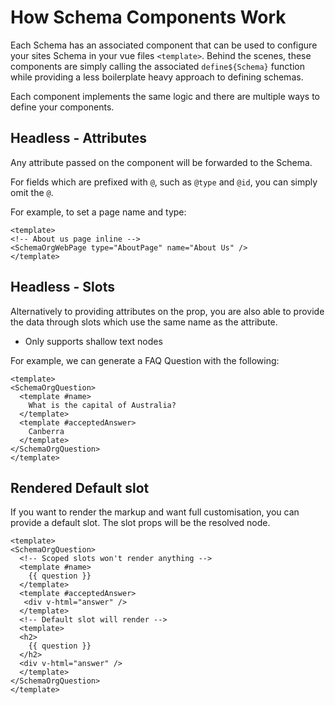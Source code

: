 # How Schema Components Work

Each Schema has an associated component that can be used to configure your sites
Schema in your vue files `<template>`. Behind the scenes, these components are simply calling the associated
`define${Schema}` function while providing a less boilerplate heavy approach to defining schemas.

Each component implements the same logic and there are multiple ways to define your components.

## Headless - Attributes

Any attribute passed on the component will be forwarded to the
Schema.

For fields which are prefixed with `@`, such as `@type` and `@id`, you can simply omit the `@`.

For example, to set a page name and type:

```vue
<template>
<!-- About us page inline -->
<SchemaOrgWebPage type="AboutPage" name="About Us" />
</template>
```

## Headless - Slots

Alternatively to providing attributes on the prop, you are also able to provide the data through slots which
use the same name as the attribute.

- Only supports shallow text nodes

For example, we can generate a FAQ Question with the following:

```vue
<template>
<SchemaOrgQuestion>
  <template #name>
    What is the capital of Australia?
  </template>
  <template #acceptedAnswer>
    Canberra
  </template>
</SchemaOrgQuestion>
</template>
```


## Rendered Default slot

If you want to render the markup and want full customisation, you can provide a default slot. The slot props
will be the resolved node.

```vue
<template>
<SchemaOrgQuestion>
  <!-- Scoped slots won't render anything -->
  <template #name>
    {{ question }}
  </template>
  <template #acceptedAnswer>
   <div v-html="answer" />
  </template>
  <!-- Default slot will render -->
  <template>
  <h2>
    {{ question }}
  </h2>
  <div v-html="answer" />
  </template>
</SchemaOrgQuestion>
</template>
```
